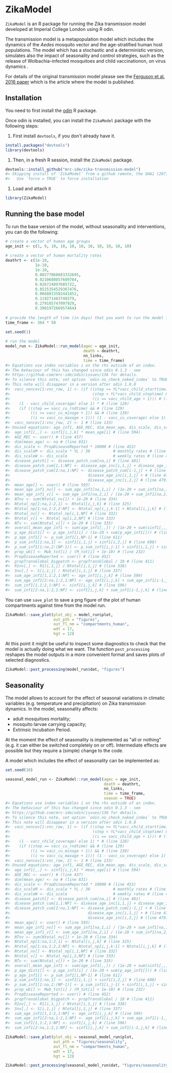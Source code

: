 
<!-- README.md is generated from README.Rmd. Please edit that file -->
ZikaModel
=========

<!-- badges: start -->
<!-- badges: end -->
`ZikaModel` is an R package for running the Zika transmission model developed at Imperial College London using R odin.

The transmission model is a metapopulation model which includes the dynamics of the *Aedes* mosquito vector and the age-stratified human host populations. The model which has a stochastic and a deterministic version, simulates also the impact of seasonality and control strategies, such as the release of Wolbachia-infected mosquitoes and child vaccinationon, on virus dynamics .

For details of the original transmission model please see the [Ferguson et al. 2016 paper](https://science.sciencemag.org/content/353/6297/353) which is the article where the model is published.

Installation
------------

You need to first install the [odin](https://github.com/mrc-ide/odin) R package.

Once odin is installed, you can install the `ZikaModel` package with the following steps:

1.  First install `devtools`, if you don't already have it.

``` r
install.packages("devtools")
library(devtools)
```

1.  Then, in a fresh R session, install the `ZikaModel` package.

``` r
devtools::install_github("mrc-ide/zika-transmission-model")
#> Skipping install of 'ZikaModel' from a github remote, the SHA1 (29716090) has not changed since last install.
#>   Use `force = TRUE` to force installation
```

1.  Load and attach it

``` r
library(ZikaModel)
```

Running the base model
----------------------

To run the base version of the model, without seasonality and interventions, you can do the following:

``` r
# create a vector of human age groups 
age_init <- c(1, 9, 10, 10, 10, 10, 10, 10, 10, 10, 10)
  
# create a vector of human mortality rates 
deathrt <- c(1e-10, 
             1e-10, 
             1e-10, 
             0.00277068683332695, 
             0.0210680857689784,
             0.026724997685722,
             0.0525354529367476,
             0.0668013582441452,
             0.119271483740379,
             0.279105747097929,
             0.390197266957464)
             
# provide the length of time (in days) that you want to run the model for
time_frame <- 364 * 50
  
set.seed(1)

# run the model
model_run <- ZikaModel::run_model(agec = age_init,
                                  death = deathrt,
                                  nn_links,
                                  time = time_frame)
#> Equations use index variables i on the rhs outside of an index.
#> The behaviour of this has changed since odin 0.1.3 - see
#> https://github.com/mrc-ide/odin/issues/136 for details.
#> To silence this note, set option `odin.no_check_naked_index` to TRUE
#> This note will disappear in a version after odin 1.0.0
#>  vacc_noncov[1:vnc_row, 1] <- (if ((step >= YL*vacc_child_starttime) && # (line 125)
#>                                    (step < YL*vacc_child_stoptime) && # (line 126)
#>                                    ((i == vacc_child_age + 1))) # (line 127)
#>    (1 - vacc_child_coverage) else 1) * # (line 128)
#>    (if ((step == vacc_cu_rndtime) && # (line 129)
#>         ((i >= vacc_cu_minage + 1)) && # (line 130)
#>         ((i <= vacc_cu_maxage + 1))) (1 - vacc_cu_coverage) else 1) # (line 131)
#>  vacc_noncov[1:vnc_row, 2] <- 1 # (line 133)
#> Unused equations: age_inf1, AGE_REC, dim_mean_age, dis_scale, dis_scaleM, dis_scaleW, disease_patch, disease_patch_cum, mean_age, mean_age_inf1_nv, mean_age_inf1_v, NTnv, Ntotal_np, Ntotal_nv, Ntotal_v, NTv, overall_mean_age_inf1, p_age_dist1, p_age_inf1, p_sum_inf1, prop_wb, PropDiseaseReported, propTransGlobal_bigpatch, R1nv, Snv, sum_age_inf1, sum_inf1
#>  age_inf1[,,] <- sinf1[i,j,k] * mean_age[i] # (line 594)
#>  AGE_REC <- user() # (line 437)
#>  dim(mean_age) <- na # (line 831)
#>  dis_scale <- PropDiseaseReported * 10000 # (line 453)
#>  dis_scaleM <- dis_scale * YL / 30          # monthly rates # (line 455)
#>  dis_scaleW <- dis_scale                    # weekly rates # (line 454)
#>  disease_patch[] <- disease_patch_cum[na,i] # (line 481)
#>  disease_patch_cum[1,1:NP] <- disease_age_inc[i,1,j] + disease_age_inc[i,2,j] # (line 476)
#>  disease_patch_cum[2:na,1:NP] <- disease_patch_cum[i-1,j] + # (line 477)
#>                                  disease_age_inc[i,1,j] + # (line 478)
#>                                  disease_age_inc[i,2,j] # (line 479)
#>  mean_age[] <- user() # (line 593)
#>  mean_age_inf1_nv[] <- sum_age_inf1[na,1,i] / (1e-20 + sum_inf1[na,1,i]) # (line 602)
#>  mean_age_inf1_v[] <- sum_age_inf1[na,2,i] / (1e-20 + sum_inf1[na,2,i]) # (line 604)
#>  NTnv <- sum(Ntotal_nv[]) + 1e-20 # (line 334)
#>  Ntotal_np[1:na,1:2,1] <- Ntotal[i,j,k] # (line 325)
#>  Ntotal_np[1:na,1:2,2:NP] <- Ntotal_np[i,j,k-1] + Ntotal[i,j,k] # (line 326)
#>  Ntotal_nv[] <- Ntotal_np[i,1,NP] # (line 332)
#>  Ntotal_v[] <- Ntotal_np[i,2,NP] # (line 333)
#>  NTv <- sum(Ntotal_v[]) + 1e-20 # (line 335)
#>  overall_mean_age_inf1 <- sum(age_inf1[,,]) / (1e-20 + sum(sinf1[,,])) # (line 606)
#>  p_age_dist1[] <- p_age_inf1[i] / (1e-20 + sum(p_age_inf1[])) # (line 612)
#>  p_age_inf1[] <- p_sum_inf1[i,NP-1] # (line 611)
#>  p_sum_inf1[1:na,1] <- sinf1[i,1,j] + sinf1[i,2,j] # (line 608)
#>  p_sum_inf1[1:na,2:(NP-1)] <- p_sum_inf1[i,j-1] + sinf1[i,1,j] + sinf1[i,2,j] # (line 609)
#>  prop_wb[] <- Mwb_tot[i] / (M_tot[i] + 1e-10) # (line 232)
#>  PropDiseaseReported <- user() # (line 452)
#>  propTransGlobal_bigpatch <- propTransGlobal / 10 # (line 411)
#>  R1nv[,] <- R1[i,1,j] / Ntotal[i,1,j] # (line 338)
#>  Snv[,] <- S[i,1,j] / Ntotal[i,1,j] # (line 337)
#>  sum_age_inf1[1,1:2,1:NP] <- age_inf1[i,j,k] # (line 599)
#>  sum_age_inf1[2:na,1:2,1:NP] <- age_inf1[i,j,k] + sum_age_inf1[i-1,j,k] # (line 600)
#>  sum_inf1[1,1:2,1:NP] <- sinf1[i,j,k] # (line 596)
#>  sum_inf1[2:na,1:2,1:NP] <- sinf1[i,j,k] + sum_inf1[i-1,j,k] # (line 597)
```

You can use `save_plot` to save a png figure of the plot of human compartments against time from the model run.

``` r
ZikaModel::save_plot(plot_obj = model_run$plot, 
                     out_pth = "figures", 
                     out_fl_nm = "compartments_human", 
                     wdt = 17, 
                     hgt = 12)
```

At this point it might be useful to inspect some diagnostics to check that the model is actually doing what we want. The function `post_processing` reshapes the model outputs in a more convenient format and saves plots of selected diagnostics.

``` r
ZikaModel::post_processing(model_run$dat, "figures")
```

Seasonality
-----------

The model allows to account for the effect of seasonal variations in climatic variables (e.g. temperature and precipitation) on Zika transmission dynamics. In the model, seasonality affects:

-   adult mosquitoes mortality;
-   mosquito larvae carrying capacity;
-   Extrinsic Incubation Period.

At the moment the effect of seasonality is implemented as "all or nothing" (e.g. it can either be switched completely on or off). Intermediate effects are possible but they require a (simple) change to the code.

A model which includes the effect of seasonality can be implemented as:

``` r
set.seed(10)

seasonal_model_run <- ZikaModel::run_model(agec = age_init,
                                           death = deathrt,
                                           nn_links,
                                           time = time_frame,
                                           season = TRUE)
#> Equations use index variables i on the rhs outside of an index.
#> The behaviour of this has changed since odin 0.1.3 - see
#> https://github.com/mrc-ide/odin/issues/136 for details.
#> To silence this note, set option `odin.no_check_naked_index` to TRUE
#> This note will disappear in a version after odin 1.0.0
#>  vacc_noncov[1:vnc_row, 1] <- (if ((step >= YL*vacc_child_starttime) && # (line 125)
#>                                    (step < YL*vacc_child_stoptime) && # (line 126)
#>                                    ((i == vacc_child_age + 1))) # (line 127)
#>    (1 - vacc_child_coverage) else 1) * # (line 128)
#>    (if ((step == vacc_cu_rndtime) && # (line 129)
#>         ((i >= vacc_cu_minage + 1)) && # (line 130)
#>         ((i <= vacc_cu_maxage + 1))) (1 - vacc_cu_coverage) else 1) # (line 131)
#>  vacc_noncov[1:vnc_row, 2] <- 1 # (line 133)
#> Unused equations: age_inf1, AGE_REC, dim_mean_age, dis_scale, dis_scaleM, dis_scaleW, disease_patch, disease_patch_cum, mean_age, mean_age_inf1_nv, mean_age_inf1_v, NTnv, Ntotal_np, Ntotal_nv, Ntotal_v, NTv, overall_mean_age_inf1, p_age_dist1, p_age_inf1, p_sum_inf1, prop_wb, PropDiseaseReported, propTransGlobal_bigpatch, R1nv, Snv, sum_age_inf1, sum_inf1
#>  age_inf1[,,] <- sinf1[i,j,k] * mean_age[i] # (line 594)
#>  AGE_REC <- user() # (line 437)
#>  dim(mean_age) <- na # (line 831)
#>  dis_scale <- PropDiseaseReported * 10000 # (line 453)
#>  dis_scaleM <- dis_scale * YL / 30          # monthly rates # (line 455)
#>  dis_scaleW <- dis_scale                    # weekly rates # (line 454)
#>  disease_patch[] <- disease_patch_cum[na,i] # (line 481)
#>  disease_patch_cum[1,1:NP] <- disease_age_inc[i,1,j] + disease_age_inc[i,2,j] # (line 476)
#>  disease_patch_cum[2:na,1:NP] <- disease_patch_cum[i-1,j] + # (line 477)
#>                                  disease_age_inc[i,1,j] + # (line 478)
#>                                  disease_age_inc[i,2,j] # (line 479)
#>  mean_age[] <- user() # (line 593)
#>  mean_age_inf1_nv[] <- sum_age_inf1[na,1,i] / (1e-20 + sum_inf1[na,1,i]) # (line 602)
#>  mean_age_inf1_v[] <- sum_age_inf1[na,2,i] / (1e-20 + sum_inf1[na,2,i]) # (line 604)
#>  NTnv <- sum(Ntotal_nv[]) + 1e-20 # (line 334)
#>  Ntotal_np[1:na,1:2,1] <- Ntotal[i,j,k] # (line 325)
#>  Ntotal_np[1:na,1:2,2:NP] <- Ntotal_np[i,j,k-1] + Ntotal[i,j,k] # (line 326)
#>  Ntotal_nv[] <- Ntotal_np[i,1,NP] # (line 332)
#>  Ntotal_v[] <- Ntotal_np[i,2,NP] # (line 333)
#>  NTv <- sum(Ntotal_v[]) + 1e-20 # (line 335)
#>  overall_mean_age_inf1 <- sum(age_inf1[,,]) / (1e-20 + sum(sinf1[,,])) # (line 606)
#>  p_age_dist1[] <- p_age_inf1[i] / (1e-20 + sum(p_age_inf1[])) # (line 612)
#>  p_age_inf1[] <- p_sum_inf1[i,NP-1] # (line 611)
#>  p_sum_inf1[1:na,1] <- sinf1[i,1,j] + sinf1[i,2,j] # (line 608)
#>  p_sum_inf1[1:na,2:(NP-1)] <- p_sum_inf1[i,j-1] + sinf1[i,1,j] + sinf1[i,2,j] # (line 609)
#>  prop_wb[] <- Mwb_tot[i] / (M_tot[i] + 1e-10) # (line 232)
#>  PropDiseaseReported <- user() # (line 452)
#>  propTransGlobal_bigpatch <- propTransGlobal / 10 # (line 411)
#>  R1nv[,] <- R1[i,1,j] / Ntotal[i,1,j] # (line 338)
#>  Snv[,] <- S[i,1,j] / Ntotal[i,1,j] # (line 337)
#>  sum_age_inf1[1,1:2,1:NP] <- age_inf1[i,j,k] # (line 599)
#>  sum_age_inf1[2:na,1:2,1:NP] <- age_inf1[i,j,k] + sum_age_inf1[i-1,j,k] # (line 600)
#>  sum_inf1[1,1:2,1:NP] <- sinf1[i,j,k] # (line 596)
#>  sum_inf1[2:na,1:2,1:NP] <- sinf1[i,j,k] + sum_inf1[i-1,j,k] # (line 597)

ZikaModel::save_plot(plot_obj = seasonal_model_run$plot, 
                     out_pth = "figures/seasonality", 
                     out_fl_nm = "compartments_human", 
                     wdt = 17, 
                     hgt = 12)

ZikaModel::post_processing(seasonal_model_run$dat, "figures/seasonality")
```
